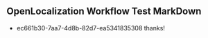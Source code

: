 ## OpenLocalization Workflow Test MarkDown
* ec661b30-7aa7-4d8b-82d7-ea5341835308 thanks!

<!--HONumber=Jul16_HO5-->


